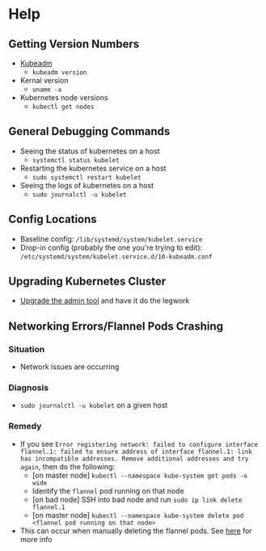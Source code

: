 # Help

## Getting Version Numbers
- [Kubeadm](https://kubernetes.io/docs/setup/production-environment/tools/kubeadm/create-cluster-kubeadm/)
  - `kubeadm version`
- Kernal version
  - `uname -a`
- Kubernetes node versions
  - `kubectl get nodes`

## General Debugging Commands
- Seeing the status of kubernetes on a host
  - `systemctl status kubelet`
- Restarting the kubernetes service on a host
  - `sudo systemctl restart kubelet`
- Seeing the logs of kubernetes on a host
  - `sudo journalctl -u kubelet`

## Config Locations
- Baseline config: `/lib/systemd/system/kubelet.service`
- Drop-in config (probably the one you're trying to edit): `/etc/systemd/system/kubelet.service.d/10-kubeadm.conf`

## Upgrading Kubernetes Cluster
- [Upgrade the admin tool](https://kubernetes.io/docs/tasks/administer-cluster/kubeadm/kubeadm-upgrade/) and have it do the legwork

## Networking Errors/Flannel Pods Crashing
### Situation
- Network issues are occurring

### Diagnosis
- `sudo journalctl -u kubelet` on a given host

### Remedy
- If you see `Error registering network: failed to configure interface flannel.1: failed to ensure address of interface flannel.1: link has incompatible addresses. Remove additional addresses and try again`, then do the following:
  - [on master node] `kubectl --namespace kube-system get pods -o wide`
  - Identify the `flannel` pod running on that node
  - [on bad node] SSH into bad node and run `sudo ip link delete flannel.1`
  - [on master node] `kubectl --namespace kube-system delete pod <flannel pod running on that node>`
- This can occur when manually deleting the flannel pods. See [here](https://github.com/coreos/flannel/issues/1060#issue-377079629) for more info
